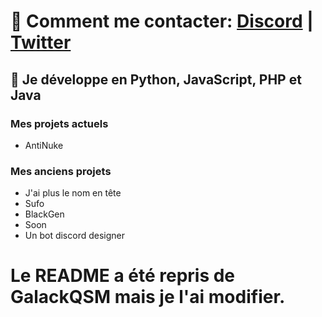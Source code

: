 # 🔭 Comment me contacter: [Discord](https://discord.gg/nkjs48Dq92) | [Twitter](https://twitter.com/OffLyl)

## 🌱 Je développe en Python, JavaScript, PHP et Java

### Mes projets actuels
- AntiNuke

### Mes anciens projets
- J'ai plus le nom en tête
- Sufo
- BlackGen
- Soon
- Un bot discord designer


# Le README a été repris de GalackQSM mais je l'ai modifier.
